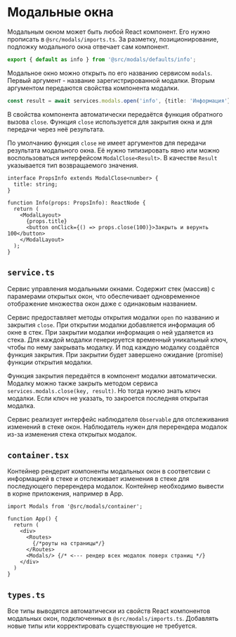 # Модальные окна

Модальным окном может быть любой React компонент. Его нужно прописать в `@src/modals/imports.ts`. 
За разметку, позиционирование, подложку модального окна отвечает сам компонент. 

```ts
export { default as info } from '@src/modals/defaults/info';
```

Модальное окно можно открыть по его названию сервисом `modals`. 
Первый аргумент - название зарегистрированной модалки. 
Вторым аргументом передаются свойства компонента модалки.

```ts
const result = await services.modals.open('info', {title: 'Информация'});
```

В свойства компонента автоматически передаётся функция обратного вызова `close`.
Функция `close` используется для закрытия окна и для передачи через неё результата.

По умолчанию функция `close` не имеет аргументов для передачи результата модального окна.
Её нужно типизировать явно или можно воспользоваться интерфейсом
`ModalClose<Result>`. В качестве `Result` указывается тип возвращаемого значения. 

```tsx
interface PropsInfo extends ModalClose<number> {
  title: string;
}

function Info(props: PropsInfo): ReactNode {
  return (
    <ModalLayout>
      {props.title} 
      <button onClick={() => props.close(100)}>Закрыть и верунть 100</button>
    </ModalLayout>
  );
}
```

## `service.ts`

Сервис управления модальными окнами. Содержит стек (массив) с парамерами открытых окон, что
обеспечивает одновременное отображение множества окон даже с одинаковым названием.

Сервис предоставляет методы открытия модалки `open` по названию и закрытия `close`. 
При открытии модалки добавляется информация об окне в стек.
При закрытии модалки информация о ней удаляется из стека.
Для каждой модалки генерируется временный уникальный ключ, чтобы по нему закрывать модалку.
И под каждую модалку создаётся функция закрытия. При закрытии будет завершено ожидание (promise) функции открытия модалки.

Функция закрытия передаётся в компонент модалки автоматически. Модалку можно также закрыть 
методом сервиса `services.modals.close(key, result)`. Но тогда нужно знать ключ модалки. Если ключ не 
указать, то закроется последняя открытая модалка.

Сервис реализует интерфейс наблюдателя `Observable` для отслеживания изменений в стеке окон. 
Наблюдатель нужен для перерендера модалок из-за изменения стека открытых модалок.

## `container.tsx`

Контейнер рендерит компоненты модальных окон в соответсвии с информацией в стеке и отслеживает изменения в стеке
для последующего перерендера модалок. Контейнер необходимо вывести в корне приложения, например в App.

```tsx
import Modals from '@src/modals/container';

function App() {
  return (
    <div>
      <Routes>
        {/*роуты на страницы*/}
      </Routes>      
      <Modals/> {/* <--- рендер всех модалок поверх страниц */}      
    </div>
  )
}
```

## `types.ts`

Все типы выводятся автоматически из свойств React компонентов модальных окон, 
подключенных в `@src/modals/imports.ts`. 
Добавлять новые типы или корректировать существующие не требуется.  
